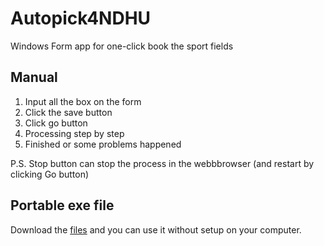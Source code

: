 # Autopick4NDHU

Windows Form app for one-click book the sport fields

## Manual

1. Input all the box on the form
1. Click the save button
1. Click go button
1. Processing step by step
1. Finished or some problems happened

P.S. Stop button can stop the process in the webbbrowser (and restart by clicking Go button)

## Portable exe file

Download the [files](https://github.com/Tony-Liou/Autopick4NDHU/tree/master/Autopick4NDHU/bin/Release) and you can use it without setup on your computer. 
